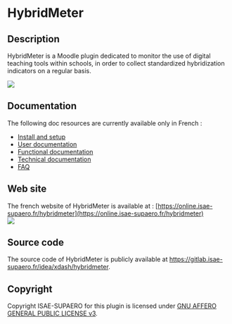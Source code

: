 # HybridMeter

## Description
HybridMeter is a Moodle plugin dedicated to monitor the use of digital teaching tools within schools, 
in order to collect standardized hybridization indicators on a regular basis.

![](https://t2594656.p.clickup-attachments.com/t2594656/0d25ea82-ff6e-4643-b73f-b43d6cf6bc72/image.png)

## Documentation
The following doc resources are currently available only in French :
* [Install and setup](doc/doc_installation.md)
* [User documentation](doc/doc_utilisateur.md)
* [Functional documentation](doc/doc_fonctionnelle.md)
* [Technical documentation](doc/doc_technique.md)
* [FAQ](doc/faq.md)

## Web site
The french website of HybridMeter is available at : [https://online.isae-supaero.fr/hybridmeter](https://online.isae-supaero.fr/hybridmeter) \
[![](https://t2594656.p.clickup-attachments.com/t2594656/02a2acc8-fd84-4d24-9e1a-299262ff2ce0/HybridmeterWebsite.png)](https://online.isae-supaero.fr/hybridmeter)


## Source code
The source code of HybridMeter is publicly available at https://gitlab.isae-supaero.fr/idea/xdash/hybridmeter.

## Copyright
Copyright ISAE-SUPAERO for this plugin is licensed under [GNU AFFERO GENERAL PUBLIC LICENSE v3](LICENSE.md).